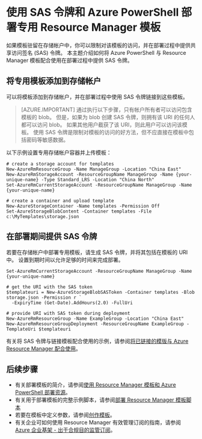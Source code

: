 <properties
    pageTitle="使用 SAS 令牌和 PowerShell 部署 Azure 模板 | Azure"
    description="使用 Azure Resource Manager 和 Azure PowerShell 从使用 SAS 令牌保护的模板将资源部署到 Azure。"
    services="azure-resource-manager"
    documentationcenter="na"
    author="tfitzmac"
    manager="timlt"
    editor="tysonn" />
<tags
    ms.assetid=""
    ms.service="azure-resource-manager"
    ms.devlang="na"
    ms.topic="article"
    ms.tgt_pltfrm="na"
    ms.workload="na"
    ms.date="04/19/2017"
    wacn.date="06/05/2017"
    ms.author="v-yeche"
    ms.translationtype="Human Translation"
    ms.sourcegitcommit="08618ee31568db24eba7a7d9a5fc3b079cf34577"
    ms.openlocfilehash="37e738e20aab8321083fd3d31d7437a74ad2dc99"
    ms.contentlocale="zh-cn"
    ms.lasthandoff="05/26/2017" />

# <a name="deploy-private-resource-manager-template-with-sas-token-and-azure-powershell"></a>使用 SAS 令牌和 Azure PowerShell 部署专用 Resource Manager 模板

如果模板驻留在存储帐户中，你可以限制对该模板的访问，并在部署过程中提供共享访问签名 (SAS) 令牌。 本主题介绍如何将 Azure PowerShell 与 Resource Manager 模板配合使用在部署过程中提供 SAS 令牌。 

## <a name="add-private-template-to-storage-account"></a>将专用模板添加到存储帐户

可以将模板添加到存储帐户，并在部署过程中使用 SAS 令牌链接到这些模板。

> [AZURE.IMPORTANT]
> 通过执行以下步骤，只有帐户所有者可以访问包含模板的 blob。 但是，如果为 blob 创建 SAS 令牌，则拥有该 URI 的任何人都可以访问 blob。 如果其他用户截获了该 URI，则此用户可以访问该模板。 使用 SAS 令牌是限制对模板的访问的好方法，但不应直接在模板中包括密码等敏感数据。
> 
> 

以下示例设置专用存储帐户容器并上传模板：

    # create a storage account for templates
    New-AzureRmResourceGroup -Name ManageGroup -Location "China East"
    New-AzureRmStorageAccount -ResourceGroupName ManageGroup -Name {your-unique-name} -Type Standard_LRS -Location "China North"
    Set-AzureRmCurrentStorageAccount -ResourceGroupName ManageGroup -Name {your-unique-name}

    # create a container and upload template
    New-AzureStorageContainer -Name templates -Permission Off
    Set-AzureStorageBlobContent -Container templates -File c:\MyTemplates\storage.json

## <a name="provide-sas-token-during-deployment"></a>在部署期间提供 SAS 令牌
若要在存储帐户中部署专用模板，请生成 SAS 令牌，并将其包括在模板的 URI 中。 设置到期时间以允许足够的时间来完成部署。

    Set-AzureRmCurrentStorageAccount -ResourceGroupName ManageGroup -Name {your-unique-name}

    # get the URI with the SAS token
    $templateuri = New-AzureStorageBlobSASToken -Container templates -Blob storage.json -Permission r `
      -ExpiryTime (Get-Date).AddHours(2.0) -FullUri

    # provide URI with SAS token during deployment
    New-AzureRmResourceGroup -Name ExampleGroup -Location "China East"
    New-AzureRmResourceGroupDeployment -ResourceGroupName ExampleGroup -TemplateUri $templateuri

有关将 SAS 令牌与链接模板配合使用的示例，请参阅[将已链接的模版与 Azure Resource Manager 配合使用](/documentation/articles/resource-group-linked-templates/)。

## <a name="next-steps"></a>后续步骤
* 有关部署模板的简介，请参阅[使用 Resource Manager 模板和 Azure PowerShell 部署资源](/documentation/articles/resource-group-template-deploy/)。
* 有关用于部署模板的完整示例脚本，请参阅[部署 Resource Manager 模板脚本](/documentation/articles/resource-manager-samples-powershell-deploy/)
* 若要在模板中定义参数，请参阅[创作模板](/documentation/articles/resource-group-authoring-templates/#parameters)。
* 有关企业可如何使用 Resource Manager 有效管理订阅的指南，请参阅 [Azure 企业基架 - 出于合规目的监管订阅](/documentation/articles/resource-manager-subscription-governance/)。

<!--Update_Description:new article about how to use sas token with powershell-->
